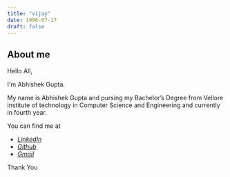 ```yaml
---
title: "vijay"
date: 1996-07-17
draft: false
---
```


## About me
Hello All,

I'm Abhishek Gupta.

My name is Abhishek Gupta and pursing my Bachelor’s Degree from Vellore institute of technology in Computer Science and Engineering and currently in fourth year.

You can find me at

 - [*LinkedIn*](https://www.linkedin.com/in/abhishek-gupta-635171175/)
 - [*Github*](https://github.com/abhishekgupta368)
 - [*Gmail*](mailto:abhigupta9087@gmail.com)

Thank You